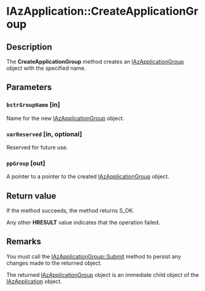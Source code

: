 # IAzApplication::CreateApplicationGroup

## Description

The **CreateApplicationGroup** method creates an [IAzApplicationGroup](https://learn.microsoft.com/windows/desktop/api/azroles/nn-azroles-iazapplicationgroup) object with the specified name.

## Parameters

### `bstrGroupName` [in]

Name for the new [IAzApplicationGroup](https://learn.microsoft.com/windows/desktop/api/azroles/nn-azroles-iazapplicationgroup) object.

### `varReserved` [in, optional]

Reserved for future use.

### `ppGroup` [out]

A pointer to a pointer to the created [IAzApplicationGroup](https://learn.microsoft.com/windows/desktop/api/azroles/nn-azroles-iazapplicationgroup) object.

## Return value

 If the method succeeds, the method returns S_OK.

Any other **HRESULT** value indicates that the operation failed.

## Remarks

You must call the [IAzApplicationGroup::Submit](https://learn.microsoft.com/windows/desktop/api/azroles/nf-azroles-iazapplicationgroup-submit) method to persist any changes made to the returned object.

The returned [IAzApplicationGroup](https://learn.microsoft.com/windows/desktop/api/azroles/nn-azroles-iazapplicationgroup) object is an immediate child object of the [IAzApplication](https://learn.microsoft.com/windows/desktop/api/azroles/nn-azroles-iazapplication) object.